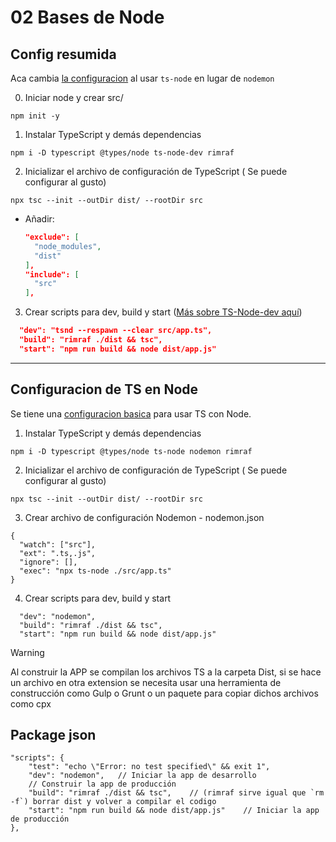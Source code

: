# 02 Bases de Node

## Config resumida
Aca cambia [la configuracion](https://gist.github.com/Klerith/3ba17e86dc4fabd8301a59699b9ffc0b) al usar `ts-node` en lugar de `nodemon`

0. Iniciar node y crear src/
  ```
  npm init -y
  ```
1. Instalar TypeScript y demás dependencias
  ```
  npm i -D typescript @types/node ts-node-dev rimraf
  ```
2. Inicializar el archivo de configuración de TypeScript ( Se puede configurar al gusto)
  ```
  npx tsc --init --outDir dist/ --rootDir src
  ```
  - Añadir:
    ```json
    "exclude": [
      "node_modules",
      "dist"
    ],
    "include": [
      "src"
    ],
    ```
3. Crear scripts para dev, build y start ([Más sobre TS-Node-dev aquí](https://www.npmjs.com/package/ts-node-dev))
  ```json
    "dev": "tsnd --respawn --clear src/app.ts",
    "build": "rimraf ./dist && tsc",
    "start": "npm run build && node dist/app.js"
  ```

---

## Configuracion de TS en Node
Se tiene una [configuracion basica](https://gist.github.com/Klerith/47af527da090043f604b972b22dd4c01) para usar TS con Node.
1. Instalar TypeScript y demás dependencias
```
npm i -D typescript @types/node ts-node nodemon rimraf
```

2. Inicializar el archivo de configuración de TypeScript ( Se puede configurar al gusto)
```
npx tsc --init --outDir dist/ --rootDir src
```

3. Crear archivo de configuración Nodemon - nodemon.json
```
{
  "watch": ["src"],
  "ext": ".ts,.js",
  "ignore": [],
  "exec": "npx ts-node ./src/app.ts"
}
```

4. Crear scripts para dev, build y start

```
  "dev": "nodemon",
  "build": "rimraf ./dist && tsc",
  "start": "npm run build && node dist/app.js"
```


> [!WARNING]  
> Al construir la APP se compilan los archivos TS a la carpeta Dist, si se hace un archivo en otra extension se necesita usar una herramienta de construcción como Gulp o Grunt o un paquete para copiar dichos archivos como cpx


## Package json
```
"scripts": {
    "test": "echo \"Error: no test specified\" && exit 1",
    "dev": "nodemon",   // Iniciar la app de desarrollo
    // Construir la app de producción
    "build": "rimraf ./dist && tsc",    // (rimraf sirve igual que `rm -f`) borrar dist y volver a compilar el codigo    
    "start": "npm run build && node dist/app.js"    // Iniciar la app de producción
},
```